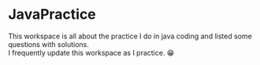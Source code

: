 # JavaPractice
This workspace is all about the practice I do in java coding and listed some questions with solutions. 
<br>I frequently update this workspace as I practice. 😁
